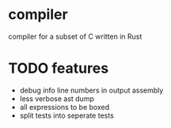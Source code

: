 # compiler
compiler for a subset of C written in Rust


# TODO features
- debug info line numbers in output assembly
- less verbose ast dump
- all expressions to be boxed
- split tests into seperate tests